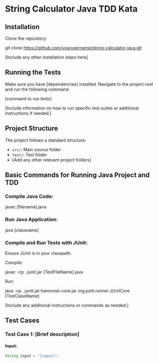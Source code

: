 # String Calculator Java TDD Kata

## Installation

Clone the repository:

git clone https://github.com/yourusername/string-calculator-java.git

[Include any other installation steps here]

## Running the Tests

Make sure you have [dependencies] installed. Navigate to the project root and run the following command:

[command to run tests]

[Include information on how to run specific test suites or additional instructions if needed.]

## Project Structure

The project follows a standard structure:

- `src/`: Main source folder
- `test/`: Test folder
- [Add any other relevant project folders]

## Basic Commands for Running Java Project and TDD

### Compile Java Code:

javac [filename].java

### Run Java Application:

java [classname]

### Compile and Run Tests with JUnit:

Ensure JUnit is in your classpath.

Compile:

javac -cp .:junit.jar [TestFileName].java

Run:

java -cp .:junit.jar:hamcrest-core.jar org.junit.runner.JUnitCore [TestClassName]

[Include any additional instructions or commands as needed.]

## Test Cases

### Test Case 1: [Brief description]

#### Input:

```java
String input = "[input]";
